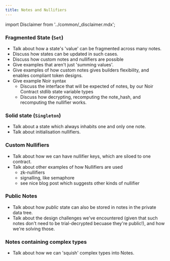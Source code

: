 ```yaml
---
title: Notes and Nullifiers
---
```


<!-- TODO -->

import Disclaimer from '../common/\_disclaimer.mdx';

<Disclaimer/>

### Fragmented State (`Set`)

- Talk about how a state's 'value' can be fragmented across many notes.
- Discuss how states can be updated in such cases.
- Discuss how custom notes and nullifiers are possible
- Give examples that aren't just 'summing values'.
- Give examples of how custom notes gives builders flexibility, and enables compliant token designs.
- Give example Noir syntax
  - Discuss the interface that will be expected of notes, by our Noir Contract stdlib state variable types
  - Discuss how decrypting, recomputing the note_hash, and recomputing the nullifier works.

### Solid state (`Singleton`)

- Talk about a state which always inhabits one and only one note.
- Talk about initialisation nullifiers.

### Custom Nullifiers

- Talk about how we can have nullifier keys, which are siloed to one contract.
- Talk about other examples of how Nullifiers are used
  - zk-nullifiers
  - signalling, like semaphore
  - see nice blog post which suggests other kinds of nullifier

### Public Notes

- Talk about how _public_ state can also be stored in notes in the private data tree.
- Talk about the design challenges we've encountered (given that such notes don't need to be trial-decrypted becuase they're public!), and how we're solving those.

### Notes containing complex types

- Talk about how we can 'squish' complex types into Notes.

